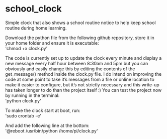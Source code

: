 # school_clock
Simple clock that also shows a school routine notice to help keep school routine during home learning.  
  
Download the python file from the following github repository, store it in your home folder and ensure it is executable:  
'chmod +x clock.py'  
  
The code is currently set up to update the clock every minute and display a new message every half hour between 8:30am and 5pm but you can obviously and easily change this by editing the contents of the get_message() method inside the clock.py file. I do intend on improving the code at some point to take it’s messages from a file or online location to make it easier to configure, but it’s not strictly necessary and this write-up has taken longer to do than the project itself :)
You can test the project now by running in the terminal:  
'python clock.py'  
  
To make the clock start at boot, run:  
'sudo crontab -e'  
  
And add the following line at the bottom:  
'@reboot /usr/bin/python /home/pi/clock.py'
